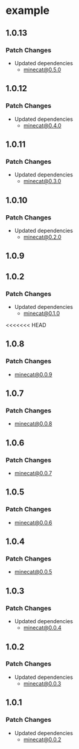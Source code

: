 # example

## 1.0.13

### Patch Changes

- Updated dependencies
  - minecat@0.5.0

## 1.0.12

### Patch Changes

- Updated dependencies
  - minecat@0.4.0

## 1.0.11

### Patch Changes

- Updated dependencies
  - minecat@0.3.0

## 1.0.10

### Patch Changes

- Updated dependencies
  - minecat@0.2.0

## 1.0.9

## 1.0.2

### Patch Changes

- Updated dependencies
  - minecat@0.1.0

<<<<<<< HEAD

## 1.0.8

### Patch Changes

- minecat@0.0.9

## 1.0.7

### Patch Changes

- minecat@0.0.8

## 1.0.6

### Patch Changes

- minecat@0.0.7

## 1.0.5

### Patch Changes

- minecat@0.0.6

## 1.0.4

### Patch Changes

- minecat@0.0.5

## 1.0.3

### Patch Changes

- Updated dependencies
  - minecat@0.0.4

## 1.0.2

### Patch Changes

- Updated dependencies
  - minecat@0.0.3

## 1.0.1

### Patch Changes

- Updated dependencies
  - minecat@0.0.2
